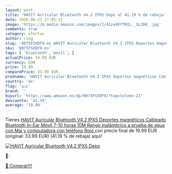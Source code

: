 ```yaml
---
layout: post
title: 'HAVIT Auricular Bluetooth V4.2 IPX5 Depo al 41.19 % de rebaja'
date: 2020-06-23 17:05:21
image: 'https://m.media-amazon.com/images/I/41zwVKYTRIL._SL200_.jpg'
comments: true
category: ofertas
author: ring
slug: 'B075FSXDF9-es HAVIT Auricular Bluetooth V4.2 IPX5 Deportes magnéticos...'
sku: 'B075FSXDF9-es'
tags: [ 'bluetooth','móvil', ]
actualPrice: 19.99 EUR
currency: EUR
price: 19.99
comparePrice: 33.99 EUR
prodname: 'HAVIT Auricular Bluetooth V4.2 IPX5 Deportes magnéticos Cableado Bluetooth In-Ear Móvil 7-10 horas 10M Rango inalámbrico a prueba de agua con Mai y computadora con teléfono  Rojo '
country: 'es'
flag: '🇪🇸'
brand: ''
buyurl: 'https://www.amazon.es/dp/B075FSXDF9/?tag=tolees-21'
descuento: '41.19'
average: '19.99'
---
```


Tienes [HAVIT Auricular Bluetooth V4.2 IPX5 Deportes magnéticos Cableado Bluetooth In-Ear Móvil 7-10 horas 10M Rango inalámbrico a prueba de agua con Mai y computadora con teléfono  Rojo ](https://www.amazon.es/dp/B075FSXDF9/?tag=tolees-21) con precio final de  19.99 EUR (original: 33.99 EUR) (41.19 %  de rebaja) aqui!

[![HAVIT Auricular Bluetooth V4.2 IPX5 Depo](https://m.media-amazon.com/images/I/41zwVKYTRIL._SL200_.jpg)](https://www.amazon.es/dp/B075FSXDF9/?tag=tolees-21)

🔎:


[🛒 Comprar!!!](https://www.amazon.es/dp/B075FSXDF9/?tag=tolees-21)
